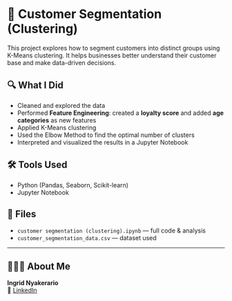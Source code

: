 # 🧠 Customer Segmentation (Clustering)

This project explores how to segment customers into distinct groups using K-Means clustering. It helps businesses better understand their customer base and make data-driven decisions.

## 🔍 What I Did
- Cleaned and explored the data
- Performed **Feature Engineering**: created a **loyalty score** and added **age categories** as new features
- Applied K-Means clustering
- Used the Elbow Method to find the optimal number of clusters
- Interpreted and visualized the results in a Jupyter Notebook

## 🛠️ Tools Used
- Python (Pandas, Seaborn, Scikit-learn)
- Jupyter Notebook

## 📁 Files
- `customer segmentation (clustering).ipynb` — full code & analysis
- `customer_segmentation_data.csv` — dataset used

---

## 👩🏾‍💻 About Me
**Ingrid Nyakerario**  
📎 [LinkedIn](https://www.linkedin.com/in/ingrid-ong-uti-43a93361/)
